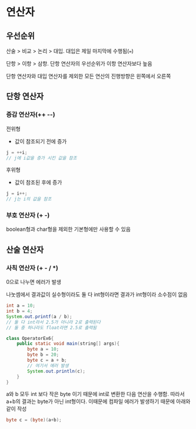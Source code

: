 # 연산자

## 우선순위

산술 > 비교 > 논리 > 대입. 대입은 제일 마지막에 수행됨(`=`)

단항 > 이항 > 삼항. 단항 연산자의 우선순위가 이항 연산자보다 높음

단항 연산자와 대입 연산자를 제외한 모든 연산의 진행방향은 왼쪽에서 오른쪽



## 단항 연산자

### 증감 연산자(++ --)

전위형

- 값이 참조되기 전에 증가

```java
j = ++i;
// j에 i값을 증가 시킨 값을 참조
```

후위형

- 값이 참조된 후에 증가

```java
j = i++;
// j는 i의 값을 참조
```



### 부호 연산자 (+ -)

boolean형과 char형을 제외한 기본형에만 사용할 수 있음



## 산술 연산자

### 사칙 연산자 (+ - / *)

0으로 나누면 에러가 발생

나눗셈에서 결과값이 실수형이라도 둘 다 int형이라면 결과가 int형이라 소수점이 없음

```java
int a = 10;
int b = 4;
System.out.printf(a / b);
// 둘 다 int라서 2.5가 아니라 2로 출력된다
// 둘 중 하나라도 float라면 2.5로 출력됨
```

```java
class OperatorEx6{
    public static void main(string[] args){
        byte a = 10;
        byte b = 20;
        byte c = a + b;
        // 여기서 에러 발생
        System.out.println(c);
    }
}
```

a와 b 모두 int 보다 작은 byte 이기 때문에 int로 변환한 다음 연산을 수행함. 따라서 a+b의 결과는 byte가 아닌 int형이다. 이때문에 컴파일 에러가 발생하기 때문에 아래와 같이 작성

```java
byte c = (byte)(a+b);
```

